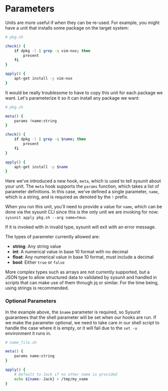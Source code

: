 # Parameters

Units are more useful if when they can be re-used. For example, you might have
a unit that installs some package on the target system:

```sh
# pkg.sh

check() {
    if dpkg -l | grep -q vim-nox; then
        present
    fi
}

apply() {
    apt-get install -y vim-nox
}
```

It would be really troublesome to have to copy this unit for each package we want.
Let's parameterize it so it can install any package we want:

```sh
# pkg.sh

meta() {
    params !name:string
}

check() {
    if dpkg -l | grep -q $name; then
        present
    fi
}

apply() {
    apt-get install -y $name
}
```

Here we've introduced a new hook, `meta`, which is used to tell sysunit about your
unit. The `meta` hook supports the `params` function, which takes a list of
parameter definitions. In this case, we've defined a single parameter, `name`,
which is a string, and is required as denoted by the `!` prefix.

When you run this unit, you'll need to provide a value for `name`, which can be done
via the sysunit CLI since this is the only unit we are invoking for now:
 `sysunit apply pkg.sh --arg name=tmux`.

If it is invoked with in invalid type, sysunit will exit with an error message.

 The types of parameter currently allowed are:
 
- **string**: Any string value
- **int**: A numerical value in base 10 format with no decimal
- **float**: Any numerical value in base 10 format, must include a decimal
- **bool**: Either `true` or `false`

More complex types such as arrays are not currently supported, but a JSON type
to allow structured data to validated by sysunit and handled in scripts that
can make use of them through jq or similar. For the time being, using strings
is recommended.

### Optional Parameters

In the example above, the `$name` parameter is required, so Sysunit guarantees that
the shell parameter will be set when our hooks are run. If we make the parameter
optional, we need to take care in our shell script to handle the case where it
is empty, or it will fail due to the `set -u` environment it runs in.

```sh
# name_file.sh

meta() {
    params name:string
}

apply() {
    # Default to Jack if no other name is provided
    echo ${name:-Jack} > /tmp/my_name
}
```
